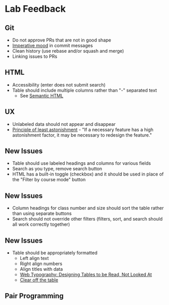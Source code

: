 Lab Feedback
============

Git
---

- Do not approve PRs that are not in good shape
- [Imperative mood](https://git.kernel.org/pub/scm/git/git.git/tree/Documentation/SubmittingPatches?h=v2.36.1#n181) in commit messages
- Clean history (use rebase and/or squash and merge)
- Linking issues to PRs

HTML
----

- Accessibility (enter does not submit search)
- Table should include multiple columns rather than "-" separated text
    - See [Semantic HTML](https://en.wikipedia.org/wiki/Semantic_HTML)

UX
-----


- Unlabeled data should not appear and disappear
- [Principle of least astonishment](https://en.wikipedia.org/wiki/Principle_of_least_astonishment) - "If a necessary feature has a high astonishment factor, it may be necessary to redesign the feature."

New Issues
----------

- Table should use labeled headings and columns for various fields
- Search as you type, remove search button
- HTML has a built-in toggle (checkbox) and it should be used in place of the "Filter by course mode" button

New Issues
----------

- Column headings for class number and size should sort the table rather than using separate buttons
- Search should not override other filters (filters, sort, and search should all work correctly together)

New Issues
----------

- Table should be appropriately formatted
    - Left align text
    - Right align numbers
    - Align titles with data
    - [Web Typography: Designing Tables to be Read, Not Looked At](https://alistapart.com/article/web-typography-tables/)
    - [Clear off the table](https://www.darkhorseanalytics.com/blog/clear-off-the-table)

Pair Programming
----------------
